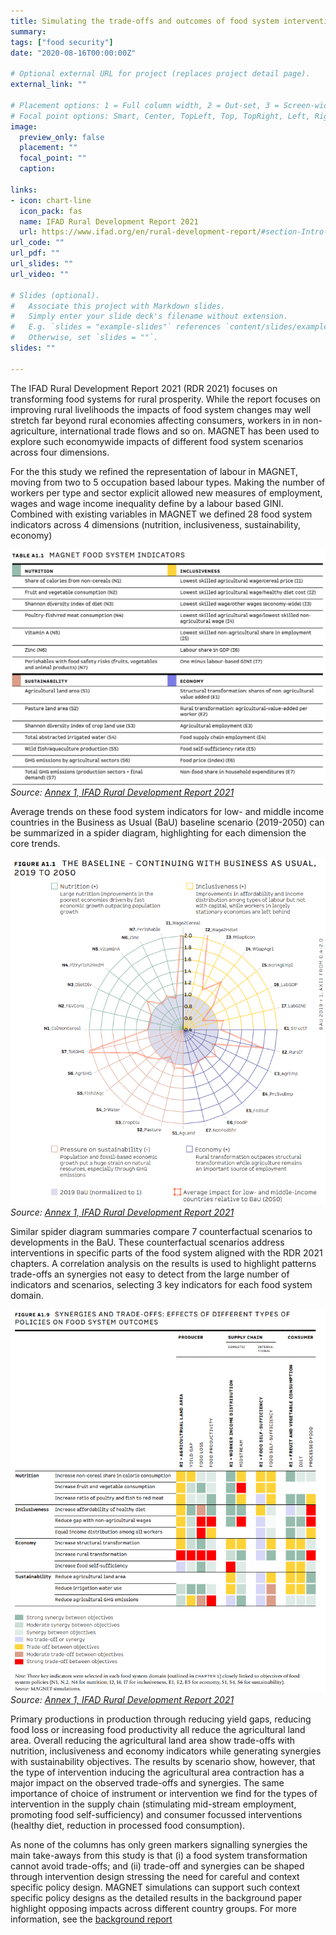```yaml
---
title: Simulating the trade-offs and outcomes of food system interventions for the IFAD Rural Development Report 2021
summary: 
tags: ["food security"]
date: "2020-08-16T00:00:00Z"

# Optional external URL for project (replaces project detail page).
external_link: ""

# Placement options: 1 = Full column width, 2 = Out-set, 3 = Screen-width
# Focal point options: Smart, Center, TopLeft, Top, TopRight, Left, Right, BottomLeft, Bottom, BottomRight
image:
  preview_only: false
  placement: ""
  focal_point: ""
  caption: 
  
links:
- icon: chart-line
  icon_pack: fas
  name: IFAD Rural Development Report 2021
  url: https://www.ifad.org/en/rural-development-report/#section-Intro-3OGLTHmox8 
url_code: ""
url_pdf: ""
url_slides: ""
url_video: ""

# Slides (optional).
#   Associate this project with Markdown slides.
#   Simply enter your slide deck's filename without extension.
#   E.g. `slides = "example-slides"` references `content/slides/example-slides.md`.
#   Otherwise, set `slides = ""`.
slides: ""

---
```


The IFAD Rural Development Report 2021 (RDR 2021)  focuses on transforming food systems for rural prosperity. While the report focuses on improving rural livelihoods the impacts of food system changes may well stretch far beyond rural economies affecting consumers, workers in in non-agriculture, international trade flows and so on. MAGNET has been used to explore such economywide impacts of different food system scenarios across four dimensions.

For the this study we refined the representation of labour in MAGNET, moving from two to 5 occupation based labour types. Making the number of workers per type and sector explicit allowed new measures of employment, wages and wage income inequality define by a labour based GINI. Combined with existing variables in MAGNET we defined 28 food system indicators across 4 dimensions (nutrition, inclusiveness, sustainability, economy)

![TableA1.1](IFAD_RDR2021_TableA1.1.png "TableA1.1")
*Source: [Annex 1, IFAD Rural Development Report 2021](https://www.ifad.org/documents/38714170/43704363/rdr2021_annex1.pdf/f412bd1e-8e70-b254-45c9-e01f2f7ec1df?t=1631621446115)*

Average trends on these food system indicators for low- and middle income countries in the Business as Usual (BaU) baseline scenario (2019-2050) can be summarized in a spider diagram, highlighting for each dimension the core trends. 
 
![FigureA1.1](IFAD_RDR2021_FigureA1.1.png "FigureA1.1")
*Source: [Annex 1, IFAD Rural Development Report 2021](https://www.ifad.org/documents/38714170/43704363/rdr2021_annex1.pdf/f412bd1e-8e70-b254-45c9-e01f2f7ec1df?t=1631621446115)*

Similar spider diagram summaries compare 7 counterfactual scenarios to developments in the BaU. These counterfactual scenarios address interventions in specific parts of the food system aligned with the RDR 2021 chapters.  A correlation analysis on the results is used to highlight patterns trade-offs an synergies not easy to detect from the large number of indicators and scenarios, selecting 3 key indicators for each food system domain.

![FigureA1.9](IFAD_RDR2021_FigureA1.9.png "FigureA1.9")
*Source: [Annex 1, IFAD Rural Development Report 2021](https://www.ifad.org/documents/38714170/43704363/rdr2021_annex1.pdf/f412bd1e-8e70-b254-45c9-e01f2f7ec1df?t=1631621446115)*

Primary productions in production through reducing yield gaps, reducing food loss or increasing food productivity all reduce the agricultural land area. Overall reducing the agricultural land area show trade-offs with nutrition, inclusiveness and economy indicators while generating synergies with sustainability objectives. The results by scenario show, however, that the type of intervention inducing the agricultural area contraction has a major impact on the observed trade-offs and synergies. The same importance of choice of instrument or intervention we find for the types of intervention in the supply chain (stimulating mid-stream employment, promoting food self-sufficiency) and consumer focussed interventions (healthy diet, reduction in processed food consumption). 

As none of the columns has only green markers signalling synergies the main take-aways from this study is that (i) a food system transformation cannot avoid trade-offs; and (ii) trade-off and synergies can be shaped through intervention design stressing the need for careful and context specific policy design. MAGNET simulations can support such context specific policy designs as the detailed results in the background paper highlight opposing impacts across different country groups. For more information, see the [background report](https://www.ifad.org/documents/38714170/43704363/rdr2021_sinergies.pdf/a40f6da5-0a67-5b73-9e60-e2efc4e7a82b?t=1631621453329)

	 
